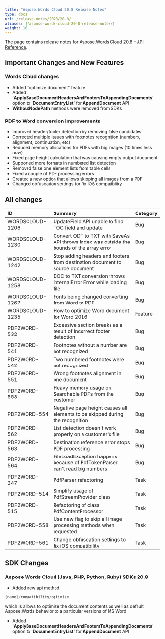 ```yaml
---
title: "Aspose.Words Cloud 20.8 Release Notes"
type: docs
url: /release-notes/2020/20-8/
aliases: [/aspose-words-cloud-20-8-release-notes/]
weight: 10
---
```


The page contains release notes for Aspose.Words Cloud 20.8 – [API Reference](https://apireference.aspose.cloud/words/).

## Important Changes and New Features

### Words Cloud changes

- Added "optimize document" feature
- Added '**ApplyBaseDocumentHeadersAndFootersToAppendingDocuments**' option to '**DocumentEntryList**' for **AppendDocument** API
- **WithoutNodePath** methods were removed from SDKs

### PDF to Word conversion improvements

- Improved header/footer detection by removing false candidates
- Corrected multiple issues with footnotes recognition (numbers, alignment, continuation, etc)
- Reduced memory allocations for PDFs with big images (10 times less now)
- Fixed page height calculation that was causing empty output document
- Supported more formats in numbered list detection
- Removed false one element lists from table cells
- Fixed a couple of PDF processing errors
- Created a new option that allows skipping all images from a PDF
- Changed obfuscation settings for fix iOS compatibility

## All changes

|ID|Summary|Category|
| :- | :- | :- |
|WORDSCLOUD-1206|UpdateField API unable to find TOC field and update|Bug|
|WORDSCLOUD-1230|Convert ODT to TXT with SaveAs API throws Index was outside the bounds of the array error|Bug|
|WORDSCLOUD-1242|Stop adding headers and footers from destination document to source document|Bug|
|WORDSCLOUD-1258|DOC to TXT conversion throws internalError Error while loading file|Bug|
|WORDSCLOUD-1267|Fonts being changed converting from Word to PDF|Bug|
|WORDSCLOUD-1235|How to optimize Word document for Word 2016|Feature|
|PDF2WORD-532 |Excessive section breaks as a result of incorrect footer detection |Bug|
|PDF2WORD-541 |Footnotes without a number are not recognized |Bug|
|PDF2WORD-542 |Two numbered footnotes were not recognized |Bug |
|PDF2WORD-551 |Wrong footnotes alignment in one document |Bug|
|PDF2WORD-553 |Heavy memory usage on Searchable PDFs from the customer |Bug|
|PDF2WORD-554|Negative page height causes all elements to be skipped during the recognition|Bug|
|PDF2WORD-562 |List detection doesn't work properly on a customer's file |Bug|
|PDF2WORD-563 |Destination reference error stops PDF processing |Bug|
|PDF2WORD-564 |FileLoadException happens because of PdfTokenParser can't read big numbers |Bug|
|PDF2WORD-347 |PdfParser refactoring|Task|
|PDF2WORD-514|Simplify usage of PdfStreamProvider class|Task|
|PDF2WORD-515 |Refactoring of class PdfContentProcessor |Task|
|PDF2WORD-558|Use new flag to skip all image processing methods when requested|Task|
|PDF2WORD-561|Change obfuscation settings to fix iOS compatibility|Task|

## SDK Changes

### Aspose Words Cloud (Java, PHP, Python, Ruby) SDKs 20.8

- Added new api method

```JAVA
{name}/compatibility/optimize
```

which is allows to optimize the document contents as well as default Aspose.Words behavior to a particular versions of MS Word

- Added '**ApplyBaseDocumentHeadersAndFootersToAppendingDocuments**' option to '**DocumentEntryList**' for **AppendDocument** API

